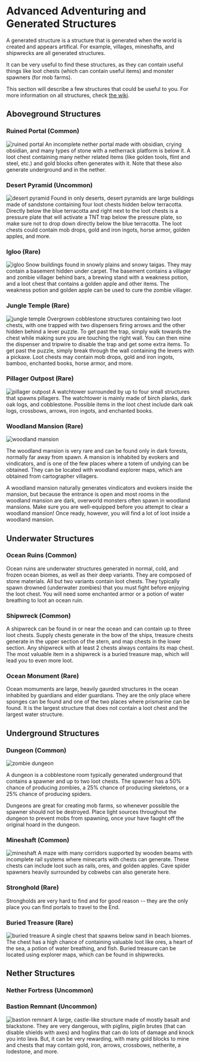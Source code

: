 # Advanced Adventuring and Generated Structures

A generated structure is a structure that is generated when the world is created and appears artifical. For example, villages, mineshafts, and shipwrecks are all generated structures. 

It can be very useful to find these structures, as they can contain useful things like loot chests (which can contain useful items) and monster spawners (for mob farms). 

This section will describe a few structures that could be useful to you. For more information on all structures, check [the wiki](https://minecraft.fandom.com/wiki/Generated_structures).

## Aboveground Structures

### Ruined Portal (Common)
![ruined portal](images/ruined-portal.png)
An incomplete nether portal made with obsidian, crying obsidian, and many types of stone with a netherrack platform is below it. A loot chest containing many nether related items (like golden tools, flint and steel, etc.) and gold blocks often generates with it. Note that these also generate underground and in the nether.

### Desert Pyramid (Uncommon)
![desert pyramid](images/desert-pyramid.png)
Found in only deserts, desert pyramids are large buildings made of sandstone containing four loot chests hidden below terracotta. Directly below the blue terracotta and right next to the loot chests is a pressure plate that will activate a TNT trap below the pressure plate, so make sure not to drop down directly below the blue terracotta. The loot chests could contain mob drops, gold and iron ingots, horse armor, golden apples, and more.

### Igloo (Rare)
![igloo](images/igloo.png)
Snow buildings found in snowly plains and snowy taigas. They may contain a basement hidden under carpet. The basement contains a villager and zombie villager behind bars, a brewing stand with a weakness potion, and a loot chest that contains a golden apple and other items. The weakness potion and golden apple can be used to cure the zombie villager.

### Jungle Temple (Rare)
![jungle temple](images/jungle-temple.png)
Overgrown cobblestone structures containing two loot chests, with one trapped with two dispensers firing arrows and the other hidden behind a lever puzzle. To get past the trap, simply walk towards the chest while making sure you are touching the right wall. You can then mine the dispenser and tripwire to disable the trap and get some extra items. To get past the puzzle, simply break through the wall containing the levers with a pickaxe. Loot chests may contain mob drops, gold and iron ingots, bamboo, enchanted books, horse armor, and more.

### Pillager Outpost (Rare)
![pillager outpost](images/pillager-outpost.png)
A watchtower surrounded by up to four small structures that spawns pillagers. The watchtower is mainly made of birch planks, dark oak logs, and cobblestone. Possible items in the loot chest include dark oak logs, crossbows, arrows, iron ingots, and enchanted books.

### Woodland Mansion (Rare)

![woodland mansion](images/woodland-mansion.jpg)

The woodland mansion is very rare and can be found only in dark forests, normally far away from spawn. A mansion is inhabited by evokers and vindicators, and is one of the few places where a totem of undying can be obtained. They can be located with woodland explorer maps, which are obtained from cartographer villagers. 

A woodland mansion naturally generates vindicators and evokers inside the mansion, but because the entrance is open and most rooms in the woodland mansion are dark, overworld monsters often spawn in woodland mansions. Make sure you are well-equipped before you attempt to clear a woodland mansion! Once ready, however, you will find a lot of loot inside a woodland mansion.

## Underwater Structures

### Ocean Ruins (Common)

Ocean ruins are underwater structures generated in normal, cold, and frozen ocean biomes, as well as their deep variants. They are composed of stone materials. All but two variants contain loot chests. They typically spawn drowned (underwater zombies) that you must fight before enjoying the loot chest. You will need some enchanted armor or a potion of water breathing to loot an ocean ruin.

### Shipwreck (Common)

A shipwreck can be found in or near the ocean and can contain up to three loot chests. Supply chests generate in the bow of the ships, treasure chests generate in the upper section of the stern, and map chests in the lower section. Any shipwreck with at least 2 chests always contains its map chest. The most valuable item in a shipwreck is a buried treasure map, which will lead you to even more loot.

### Ocean Monument (Rare)

Ocean momuments are large, heavily gaurded structures in the ocean inhabited by guardians and elder guardians. They are the only place where sponges can be found and one of the two places where prismarine can be found. It is the largest structure that does not contain a loot chest and the largest water structure. 

## Underground Structures

### Dungeon (Common)

![zombie dungeon](images/dungeon.png)

A dungeon is a cobblestone room typically generated underground that contains a spawner and up to two loot chests. The spawner has a 50% chance of producing zombies, a 25% chance of producing skeletons, or a 25% chance of producing spiders. 

Dungeons are great for creating mob farms, so whenever possible the spawner should not be destroyed. Place light sources throughout the dungeon to prevent mobs from spawning, once your have faught off the original hoard in the dungeon.

### Mineshaft (Common)
![mineshaft](images/mineshaft.png)
A maze with many corridors supported by wooden beams with incomplete rail systems where minecarts with chests can generate. These chests can include loot such as rails, ores, and golden apples. Cave spider spawners heavily surrounded by cobwebs can also generate here.

### Stronghold (Rare)

Strongholds are very hard to find and for good reason -- they are the only place you can find portals to travel to the End.

### Buried Treasure (Rare)
![buried treasure](images/buried-treasure.png)
A single chest that spawns below sand in beach biomes. The chest has a high chance of containing valuable loot like ores, a heart of the sea, a potion of water breathing, and fish. Buried treasure can be located using explorer maps, which can be found in shipwrecks.

## Nether Structures

### Nether Fortress (Uncommon)
### Bastion Remnant (Uncommon)
![bastion remnant](images/bastion-remnant.png)
A large, castle-like structure made of mostly basalt and blackstone. They are very dangerous, with piglins, piglin brutes (that can disable shields with axes) and hoglins that can do lots of damage and knock you into lava. But, it can be very rewarding, with many gold blocks to mine and chests that may contain gold, iron, arrows, crossbows, netherite, a lodestone, and more.

